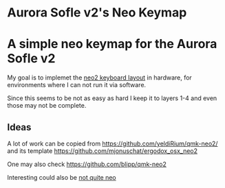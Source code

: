 # Aurora Sofle v2's Neo Keymap

A simple neo keymap for the Aurora Sofle v2
===============================================

My goal is to implemet the [neo2 keyboard layout](https://neo-layout.org/Layouts/neo/)
in hardware, for environments where I can not run it via software.

Since this seems to be not as easy as hard I keep it to layers 1-4
and even those may not be complete.

## Ideas

A lot of work can be copied from https://github.com/yeldiRium/qmk-neo2/ and its template  https://github.com/mjonuschat/ergodox_osx_neo2

One may also check https://github.com/blipp/qmk-neo2 

Interesting could also be [not quite neo](https://github.com/jola5/qmk_firmware/blob/not-quite-neo/users/not-quite-neo/nqn-basic-layout.h)

